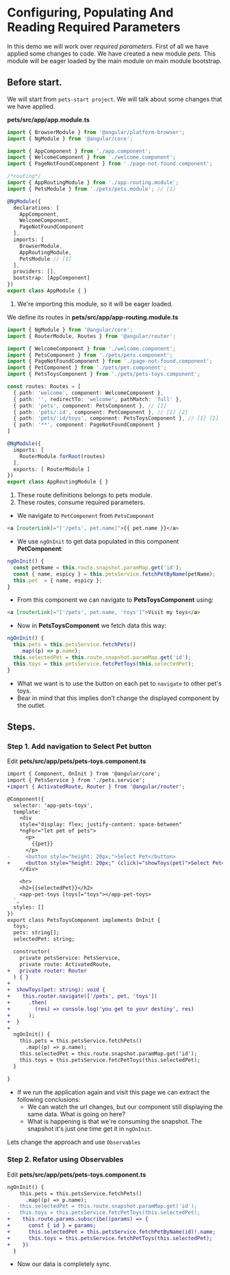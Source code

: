 # Configuring, Populating And Reading Required Parameters

In this demo we will work over _required parameters_. First of all we have applied some changes to code. We have created a new module _pets_. This module will be eager loaded by the main module on main module bootstrap.

## Before start.

We will start from `pets-start project`. We will talk about some changes that we have applied.

__pets/src/app/app.module.ts__
```ts
import { BrowserModule } from '@angular/platform-browser';
import { NgModule } from '@angular/core';

import { AppComponent } from './app.component';
import { WelcomeComponent } from './welcome.component';
import { PageNotFoundComponent } from './page-not-found.component';

/*routing*/
import { AppRoutingModule } from './app-routing.module';
import { PetsModule } from './pets/pets.module'; // [1]

@NgModule({
  declarations: [
    AppComponent,
    WelcomeComponent,
    PageNotFoundComponent
  ],
  imports: [
    BrowserModule,
    AppRoutingModule,
    PetsModule // [1]
  ],
  providers: [],
  bootstrap: [AppComponent]
})
export class AppModule { }

```

1. We're importing this module, so it will be eager loaded.

We define its routes in __pets/src/app/app-routing.module.ts__

```ts
import { NgModule } from '@angular/core';
import { RouterModule, Routes } from '@angular/router';

import { WelcomeComponent } from './welcome.component';
import { PetsComponent } from './pets/pets.component';
import { PageNotFoundComponent } from './page-not-found.component';
import { PetComponent } from './pets/pet.component';
import { PetsToysComponent } from './pets/pets-toys.component';

const routes: Routes = [
  { path: 'welcome', component: WelcomeComponent },
  { path: '', redirectTo: 'welcome', pathMatch: 'full' },
  { path: 'pets', component: PetsComponent }, // [1]
  { path: 'pets/:id', component: PetComponent }, // [1] [2]
  { path: 'pets/:id/toys', component: PetsToysComponent }, // [1] [2]
  { path: '**', component: PageNotFoundComponent }
]

@NgModule({
  imports: [
    RouterModule.forRoot(routes)
  ],
  exports: [ RouterModule ]
})
export class AppRoutingModule { }

```

1. These route definitions belongs to pets module. 
2. These routes, consume required parameters.

* We navigate to `PetComponent` from `PetsComponent`

```html
<a [routerLink]="['/pets', pet.name]">{{ pet.name }}</a>
```

* We use `ngOnInit` to get data populated in this component __PetComponent__:

```typescript
ngOnInit() {
  const petName = this.route.snapshot.paramMap.get('id');
  const { name, espicy } = this.petsService.fetchPetByName(petName);
  this.pet  = { name, espicy };
}
```

* From this component we can navigate to __PetsToysComponent__ using:

```html
<a [routerLink]="['/pets', pet.name, 'toys']">Visit my toys</a>
```

* Now in __PetsToysComponent__ we fetch data this way: 

```typescript
ngOnInit() {
  this.pets = this.petsService.fetchPets()
    .map((p) => p.name);
  this.selectedPet = this.route.snapshot.paramMap.get('id');
  this.toys = this.petsService.fetcPetToys(this.selectedPet);
}
```
* What we want is to use the button on each pet to `navigate` to other pet's toys.
* Bear in mind that this implies don't change the displayed component by the outlet. 

## Steps.

### Step 1. Add navigation to Select Pet button

Edit __pets/src/app/pets/pets-toys.component.ts__

```diff pets-toys.component.ts
import { Component, OnInit } from '@angular/core';
import { PetsService } from './pets.service';
+import { ActivatedRoute, Router } from '@angular/router';

@Component({
  selector: 'app-pets-toys',
  template: `
    <div
    style="display: flex; justify-content: space-between"
    *ngFor="let pet of pets">
      <p>
        {{pet}}
      </p>
-     <button style="height: 20px;">Select Pet</button>
+     <button style="height: 20px;" (click)="showToys(pet)">Select Pet</button>
    </div>

    <hr>
    <h2>{{selectedPet}}</h2>
    <app-pet-toys [toys]="toys"></app-pet-toys>
  `,
  styles: []
})
export class PetsToysComponent implements OnInit {
  toys;
  pets: string[];
  selectedPet: string;

  constructor(
    private petsService: PetsService,
    private route: ActivatedRoute,
+   private router: Router
  ) { }
+
+  showToys(pet: string): void {
+    this.router.navigate(['/pets', pet, 'toys'])
+      .then(
+        (res) => console.log('you get to your destiny', res)
+      );
+  }
+
  ngOnInit() {
    this.pets = this.petsService.fetchPets()
      .map((p) => p.name);
    this.selectedPet = this.route.snapshot.paramMap.get('id');
    this.toys = this.petsService.fetcPetToys(this.selectedPet);
  }

}

```
* If we run the application again and visit this page we can extract the following conclusions:
  - We can watch the url changes, but our component still displaying the same data. What is going on here?
  - What is happening is that we're consuming the snapshot. The snapshot it's just one time get it in `ngOnInit`.

Lets change the approach and use `Observables`

### Step 2. Refator using Observables

Edit __pets/src/app/pets/pets-toys.component.ts__

```diff pets-toys.component.ts
ngOnInit() {
    this.pets = this.petsService.fetchPets()
      .map((p) => p.name);
-   this.selectedPet = this.route.snapshot.paramMap.get('id');
-   this.toys = this.petsService.fetcPetToys(this.selectedPet);
+    this.route.params.subscribe((params) => {
+      const { id } = params;
+      this.selectedPet = this.petsService.fetchPetByName(id)!.name;
+      this.toys = this.petsService.fetchPetToys(this.selectedPet);
+    })
  }
```

* Now our data is completely sync.

